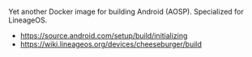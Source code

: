 Yet another Docker image for building Android (AOSP).
Specialized for LineageOS.

* https://source.android.com/setup/build/initializing
* https://wiki.lineageos.org/devices/cheeseburger/build
